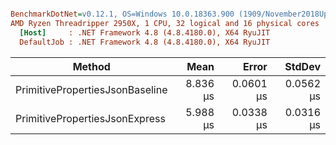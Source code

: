 ``` ini

BenchmarkDotNet=v0.12.1, OS=Windows 10.0.18363.900 (1909/November2018Update/19H2)
AMD Ryzen Threadripper 2950X, 1 CPU, 32 logical and 16 physical cores
  [Host]     : .NET Framework 4.8 (4.8.4180.0), X64 RyuJIT
  DefaultJob : .NET Framework 4.8 (4.8.4180.0), X64 RyuJIT


```
|                          Method |     Mean |     Error |    StdDev |
|-------------------------------- |---------:|----------:|----------:|
| PrimitivePropertiesJsonBaseline | 8.836 μs | 0.0601 μs | 0.0562 μs |
|  PrimitivePropertiesJsonExpress | 5.988 μs | 0.0338 μs | 0.0316 μs |
